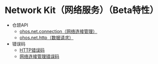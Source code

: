 # Network Kit（网络服务）（Beta特性）

- 仓颉API
    - [ohos.net.connection（网络连接管理）](cj-apis-net-connection.md)
    - [ohos.net.http（数据请求）](cj-apis-net-http.md)
- 错误码
    - [HTTP错误码](../errorcodes/cj-errorcode-net-http.md)
    - [网络连接管理错误码](../errorcodes/cj-errorcode-net-connection.md)
